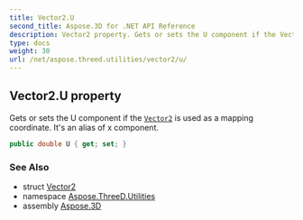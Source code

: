 ```yaml
---
title: Vector2.U
second_title: Aspose.3D for .NET API Reference
description: Vector2 property. Gets or sets the U component if the Vector2 is used as a mapping coordinate. Its an alias of x component
type: docs
weight: 30
url: /net/aspose.threed.utilities/vector2/u/
---
```

## Vector2.U property

Gets or sets the U component if the [`Vector2`](../) is used as a mapping coordinate. It's an alias of x component.

```csharp
public double U { get; set; }
```

### See Also

* struct [Vector2](../)
* namespace [Aspose.ThreeD.Utilities](../../../aspose.threed.utilities/)
* assembly [Aspose.3D](../../../)


